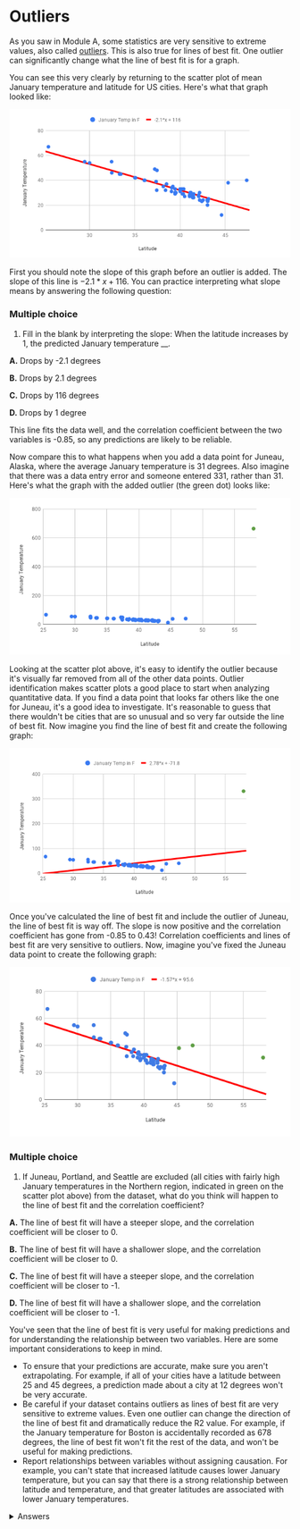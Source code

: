 <!-- Copyright (C)  Google, Runestone Interactive LLC
  This work is licensed under the Creative Commons Attribution-ShareAlike 4.0
  International License. To view a copy of this license, visit
  http://creativecommons.org/licenses/by-sa/4.0/. -->

Outliers
========

As you saw in Module A, some statistics are very sensitive to extreme
values, also called [outliers](../basic_descriptive_statistics/outliers_and_skew.md).
This is also true for lines of best fit. One outlier can
significantly change what the line of best fit is for a graph.

You can see this very clearly by returning to the scatter plot of mean
January temperature and latitude for US cities. Here\'s what that graph
looked like:

![A scatterplot of mean january temperatures.](figures/mean_jan_temp.png)

First you should note the slope of this graph before an outlier is
added. The slope of this line is $-2.1*x + 116$. You can practice
interpreting what slope means by answering the following question:

### Multiple choice 

1. Fill in the blank by interpreting the slope: When the latitude
increases by 1, the predicted January temperature \_\_.

**A.**  Drops by -2.1 degrees

**B.**  Drops by 2.1 degrees

**C.**  Drops by 116 degrees

**D.**  Drops by 1 degree

This line fits the data well, and the correlation coefficient between
the two variables is -0.85, so any predictions are likely to be
reliable.

Now compare this to what happens when you add a data point for Juneau,
Alaska, where the average January temperature is 31 degrees. Also
imagine that there was a data entry error and someone entered 331,
rather than 31. Here's what the graph with the added outlier (the green
dot) looks like:

![A scatterplot including an outlier.](figures/outlier_jan_temp.png)

Looking at the scatter plot above, it's easy to identify the outlier
because it's visually far removed from all of the other data points.
Outlier identification makes scatter plots a good place to start when
analyzing quantitative data. If you find a data point that looks far
others like the one for Juneau, it's a good idea to investigate. It's
reasonable to guess that there wouldn't be cities that are so unusual
and so very far outside the line of best fit. Now imagine you find the
line of best fit and create the following graph:

![A scatterplot including an outlier and line of best fit.](figures/outlier_jan_temp_line.png)

Once you\'ve calculated the line of best fit and include the outlier of
Juneau, the line of best fit is way off. The slope is now positive and
the correlation coefficient has gone from -0.85 to 0.43! Correlation
coefficients and lines of best fit are very sensitive to outliers. Now,
imagine you've fixed the Juneau data point to create the following
graph:

![A scatterplot with the correct Juneau data point.](figures/fix_juneau_data_point.png)

### Multiple choice

1. If Juneau, Portland, and Seattle are excluded (all cities with
fairly high January temperatures in the Northern region, indicated in
green on the scatter plot above) from the dataset, what do you think
will happen to the line of best fit and the correlation coefficient?

**A.**  The line of best fit will have a steeper slope, and the correlation
    coefficient will be closer to 0.

**B.**  The line of best fit will have a shallower slope, and the
    correlation coefficient will be closer to 0.

**C.**  The line of best fit will have a steeper slope, and the correlation
    coefficient will be closer to -1.

**D.**  The line of best fit will have a shallower slope, and the
    correlation coefficient will be closer to -1.

You've seen that the line of best fit is very useful for making
predictions and for understanding the relationship between two
variables. Here are some important considerations to keep in mind.

-   To ensure that your predictions are accurate, make sure you aren't
    extrapolating. For example, if all of your cities have a latitude
    between 25 and 45 degrees, a prediction made about a city at 12
    degrees won't be very accurate.
-   Be careful if your dataset contains outliers as lines of best fit
    are very sensitive to extreme values. Even one outlier can change
    the direction of the line of best fit and dramatically reduce the R2
    value. For example, if the January temperature for Boston is
    accidentally recorded as 678 degrees, the line of best fit won't fit
    the rest of the data, and won't be useful for making predictions.
-   Report relationships between variables without assigning causation.
    For example, you can't state that increased latitude causes lower
    January temperature, but you can say that there is a strong
    relationship between latitude and temperature, and that greater
    latitudes are associated with lower January temperatures.

<details>
<summary>Answers</summary>
<br>
 
1. B. Drops by 2.1 degrees
 
2. C. The line of best fit will have a steeper slope, and the correlation
    coefficient will be closer to -1.
 
</details>